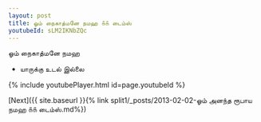 ```yaml
---
layout: post
title: ஓம் நைகாத்மனே நமஹ ௧௧ டைம்ஸ்
youtubeId: sLM2IKNbZQc
---
```

 
 
 ஓம் நைகாத்மனே நமஹ  
 
 -  யாருக்கு உடல் இல்லை 
 
  
 
  
 
 
 
 
 
 


{% include youtubePlayer.html id=page.youtubeId %}
 
[Next]({{ site.baseurl }}{% link  split1/_posts/2013-02-02-ஓம் அனந்த ரூபாய நமஹ ௧௧ டைம்ஸ்.md%})
 
